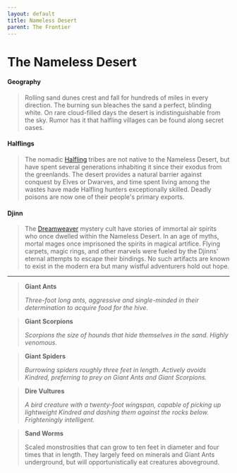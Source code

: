 ```yaml
---
layout: default
title: Nameless Desert
parent: The Frontier
---
```


# The Nameless Desert

#### Geography

> Rolling sand dunes crest and fall for hundreds of miles in every direction. The burning sun bleaches the sand a perfect, blinding white. On rare cloud-filled days the desert is indistinguishable from the sky. Rumor has it that halfling villages can be found along secret oases.

#### Halflings

> The nomadic [Halfling](../character_creation/race/halfling) tribes are not native to the Nameless Desert, but have spent several generations inhabiting it since their exodus from the greenlands. The desert provides a natural barrier against conquest by Elves or Dwarves, and time spent living among the wastes have made Halfling hunters exceptionally skilled. Deadly poisons are now one of their people's primary exports.

#### Djinn

> The [Dreamweaver](../character_creation/class/cleric) mystery cult have stories of immortal air spirits who once dwelled within the Nameless Desert. In an age of myths, mortal mages once imprisoned the spirits in magical artifice. Flying carpets, magic rings, and other marvels were fueled by the Djinns' eternal attempts to escape their bindings. No such artifacts are known to exist in the modern era but many wistful adventurers hold out hope.

---

> **Giant Ants**
>
> _Three-foot long ants, aggressive and single-minded in their determination to acquire food for the hive._

> **Giant Scorpions**
>
> _Scorpions the size of hounds that hide themselves in the sand. Highly venomous._

> **Giant Spiders**
> 
> _Burrowing spiders roughly three feet in length. Actively avoids Kindred, preferring to prey on Giant Ants and Giant Scorpions._

> **Dire Vultures**
> 
> _A bird creature with a twenty-foot wingspan, capable of picking up lightweight Kindred and dashing them against the rocks below. Frighteningly intelligent._

> **Sand Worms**
> 
> Scaled monstrosities that can grow to ten feet in diameter and four times that in length. They largely feed on minerals and Giant Ants underground, but will opportunistically eat creatures aboveground.
